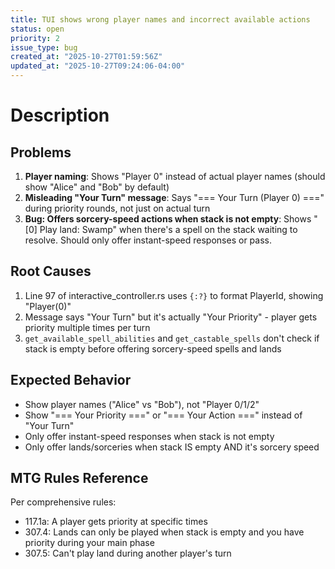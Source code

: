 ```yaml
---
title: TUI shows wrong player names and incorrect available actions
status: open
priority: 2
issue_type: bug
created_at: "2025-10-27T01:59:56Z"
updated_at: "2025-10-27T09:24:06-04:00"
---
```


# Description

## Problems

1. **Player naming**: Shows "Player 0" instead of actual player names (should show "Alice" and "Bob" by default)
2. **Misleading "Your Turn" message**: Says "=== Your Turn (Player 0) ===" during priority rounds, not just on actual turn
3. **Bug: Offers sorcery-speed actions when stack is not empty**: Shows "[0] Play land: Swamp" when there's a spell on the stack waiting to resolve. Should only offer instant-speed responses or pass.

## Root Causes

1. Line 97 of interactive_controller.rs uses `{:?}` to format PlayerId, showing "Player(0)" 
2. Message says "Your Turn" but it's actually "Your Priority" - player gets priority multiple times per turn
3. `get_available_spell_abilities` and `get_castable_spells` don't check if stack is empty before offering sorcery-speed spells and lands

## Expected Behavior

- Show player names ("Alice" vs "Bob"), not "Player 0/1/2"
- Show "=== Your Priority ===" or "=== Your Action ===" instead of "Your Turn"
- Only offer instant-speed responses when stack is not empty
- Only offer lands/sorceries when stack IS empty AND it's sorcery speed

## MTG Rules Reference

Per comprehensive rules:
- 117.1a: A player gets priority at specific times
- 307.4: Lands can only be played when stack is empty and you have priority during your main phase
- 307.5: Can't play land during another player's turn
